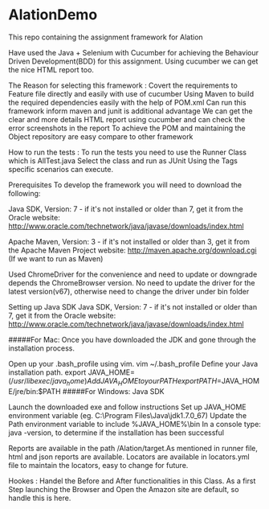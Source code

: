 # AlationDemo
This repo containing the assignment framework for Alation

Have used the Java + Selenium with Cucumber for achieving the Behaviour Driven Development(BDD) for this assignment.
Using cucumber we can get the nice HTML report too. 

The Reason for selecting this framework :
 Covert the requirements to Feature file directly and easily with use of cucumber
 Using Maven to build the required dependencies easily with the help of POM.xml
 Can run this framework inform maven and junit is additional advantage 
 We can get the clear and more details HTML report using cucumber and can check the error screenshots in the report
 To achieve the POM and maintaining the Object repository are easy compare to other framework
 
 How to run the tests :
To run the tests you need to use the Runner Class which is AllTest.java
Select the class and run as JUnit
Using the Tags specific scenarios can execute.

Prerequisites
To develop the framework you will need to download the following:

Java SDK, Version: 7 - if it's not installed or older than 7, get it from the Oracle website: http://www.oracle.com/technetwork/java/javase/downloads/index.html

Apache Maven, Version: 3 - if it's not installed or older than 3, get it from the Apache Maven Project website: http://maven.apache.org/download.cgi (If we want to run as Maven)

Used ChromeDriver for the convenience and need to update or downgrade depends the ChromeBrowser version.
No need to update the driver for the latest version(v67), otherwise need to change the driver under bin folder

Setting up Java SDK
Java SDK, Version: 7 - if it's not installed or older than 7, get it from the Oracle website: http://www.oracle.com/technetwork/java/javase/downloads/index.html

#####For Mac: Once you have downloaded the JDK and gone through the installation process.

Open up your .bash_profile using vim. vim ~/.bash_profile
Define your Java installation path. export JAVA_HOME=$(/usr/libexec/java_home)
Add JAVA_HOME to your PATH export PATH=$JAVA_HOME/jre/bin:$PATH
#####For Windows: Java SDK

Launch the downloaded exe and follow instructions
Set up JAVA_HOME environment variable (eg. C:\Program Files\Java\jdk1.7.0_67)
Update the Path environment variable to include %JAVA_HOME%\bin
In a console type: java -version, to determine if the installation has been successful

Reports are available in the path /Alation/target.As mentioned in runner file, html and json reports are available.
Locators are available in locators.yml file to maintain the locators, easy to change for future.

Hookes : Handel the Before and After functionalities in this Class. As a first Step launching the Browser and Open the Amazon site are default, so handle this is here.
